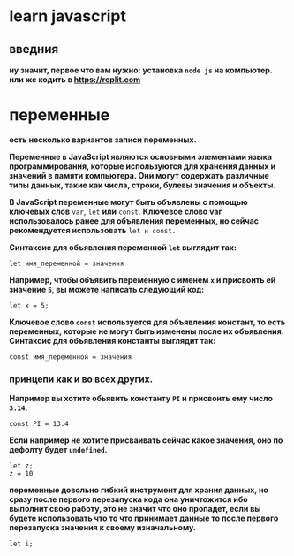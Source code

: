 # learn javascript 

## введния 
**ну значит, первое что вам нужно: установка `node js` на компьютер. или же кодить в https://replit.com**

# переменные

**есть несколько вариантов записи переменных.**

**Переменные в JavaScript являются основными элементами языка программирования, которые используются для хранения данных и значений в памяти компьютера. Они могут содержать различные типы данных, такие как числа, строки, булевы значения и объекты.**

**В JavaScript переменные могут быть объявлены с помощью ключевых слов** `var`, `let` **или** `const`. **Ключевое слово var использовалось ранее для объявления переменных, но сейчас рекомендуется использовать** `let и const.`

**Синтаксис для объявления переменной `let` выглядит так:**

```
let имя_переменной = значения
```
**Например, чтобы объявить переменную с именем `x` и присвоить ей значение `5`, вы можете написать следующий код:**

```
let x = 5;
```
**Ключевое слово `const` используется для объявления констант, то есть переменных, которые не могут быть изменены после их объявления. Синтаксис для объявления константы выглядит так:**

```
const имя_переменной = значения
```
### принцепи как и во всех других.

**Например вы хотите обьявить константу `PI` и присвоить ему число `3.14`.**

```
const PI = 13.4
```

**Если например не хотите присваивать сейчас какое значения, оно по дефолту будет `undefined`.**

```
let z;
z = 10
```

**переменные довольно гибкий инструмент для храния данных, но сразу после первого перезапуска кода она уничтожится ибо выполнит свою работу, это не значит что оно пропадет, если вы будете использовать что то что принимает данные то после первого перезапуска значения к своему изначальному.**
```
let i;
```